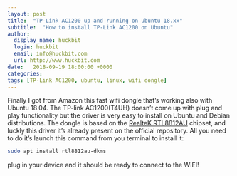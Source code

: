 ```yaml
---
layout: post
title:  "TP-Link AC1200 up and running on ubuntu 18.xx"
subtitle:  "How to install TP-Link AC1200 on Ubuntu"
author:
  display_name: huckbit
  login: huckbit
  email: info@huckbit.com
  url: http://www.huckbit.com
date:   2018-09-19 18:00:00 +0000
categories:
tags: [TP-Link AC1200, ubuntu, linux, wifi dongle]
---
```


Finally I got from Amazon this fast wifi dongle that’s working also with Ubuntu 18.04. The TP-link AC1200(T4UH) doesn’t come up with plug and play functionality but the driver is very easy to install on Ubuntu and Debian distributions.
The dongle is based on the [RealteK RTL8812AU](https://www.realtek.com/zh-tw/products/productsView.aspx?Langid=1&PFid=57&Level=5&Conn=4&ProdID=397) chipset, and luckly this driver it’s already present on the official repository. All you need to do it’s launch this command from you terminal to install it:

```bash
sudo apt install rtl8812au-dkms
```

plug in your device and it should be ready to connect to the WIFI!
